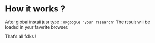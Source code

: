 # How it works ?

After global install just type : ```okgoogle "your research"```
The result will be loaded in your favorite browser.

That's all folks !